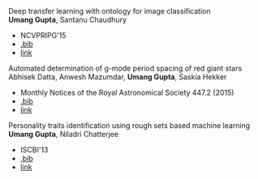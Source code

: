 <div class= "paper">
<div class="paper_title">Deep transfer learning with ontology for image classification</div>
<div class='paper_details'><div class="paper_authors"><b>Umang Gupta</b>, Santanu Chaudhury</div>
<ul>
 <li class="paper_venue_year">NCVPRIPG'15</li>
<li class="paper_bib"><a href="/assets/bib/gupta2015NCVPRIPG.bib.txt">.bib</a></li>
<li class="paper_link"><a href="https://ieeexplore.ieee.org/document/7490037">link</a></li> </ul></div></div>
 
<div class= "paper">
<div class="paper_title">Automated determination of g-mode period spacing of red giant stars</div>
<div class='paper_details'><div class="paper_authors">Abhisek Datta, Anwesh Mazumdar, <b>Umang Gupta</b>, Saskia Hekker</div>
<ul>
 <li class="paper_venue_year">Monthly Notices of the Royal Astronomical Society 447.2 (2015)</li>
<li class="paper_bib"><a href="/assets/bib/datta2015MNRAS.bib.txt">.bib</a></li>
<li class="paper_link"><a href="https://arxiv.org/abs/1412.0947">link</a></li> </ul></div></div>
 
<div class= "paper">
<div class="paper_title">Personality traits identification using rough sets based machine learning</div>
<div class='paper_details'><div class="paper_authors"><b>Umang Gupta</b>, Niladri Chatterjee</div>
<ul>
 <li class="paper_venue_year">ISCBI'13</li>
<li class="paper_bib"><a href="/assets/bib/gupta2013ISCBI.bib.txt">.bib</a></li>
<li class="paper_link"><a href="https://ieeexplore.ieee.org/document/6724349?arnumber=6724349">link</a></li> </ul></div></div>
 

